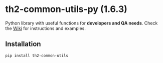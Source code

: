 # th2-common-utils-py (1.6.3)
Python library with useful functions for **developers and QA needs**. Check the [Wiki](https://github.com/th2-net/th2-common-utils-py/wiki) for instructions and examples.

## Installation
```
pip install th2-common-utils
```

